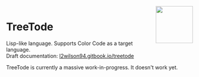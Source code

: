 <img align="right" height="100" src="http://todepond.com/IMG/TreeTode@0.25x.png">

# TreeTode
Lisp-like language. Supports Color Code as a target language.<br>
Draft documentation: [l2wilson94.gitbook.io/treetode](https://l2wilson94.gitbook.io/treetode)

TreeTode is currently a massive work-in-progress. It doesn't work yet.
